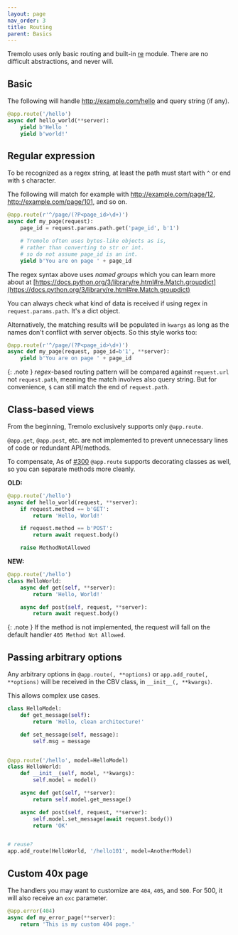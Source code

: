 ```yaml
---
layout: page
nav_order: 3
title: Routing
parent: Basics
---
```


Tremolo uses only basic routing and built-in [re](https://docs.python.org/3/library/re.html) module. There are no difficult abstractions, and never will.

## Basic
The following will handle
http://example.com/hello and query string (if any).

```python
@app.route('/hello')
async def hello_world(**server):
    yield b'Hello '
    yield b'world!'

```

## Regular expression
To be recognized as a regex string, at least the path must start with `^` or end with `$` character.

The following will match for example with http://example.com/page/12, http://example.com/page/101, and so on.

```python
@app.route(r'^/page/(?P<page_id>\d+)')
async def my_page(request):
    page_id = request.params.path.get('page_id', b'1')

    # Tremolo often uses bytes-like objects as is,
    # rather than converting to str or int.
    # so do not assume page_id is an int.
    yield b'You are on page ' + page_id

```

The regex syntax above uses *named groups* which you can learn more about at [https://docs.python.org/3/library/re.html#re.Match.groupdict](https://docs.python.org/3/library/re.html#re.Match.groupdict)

You can always check what kind of data is received if using regex in `request.params.path`. It's a dict object.

Alternatively, the matching results will be populated in `kwargs` as long as the names don't conflict with server objects. So this style works too:
```python
@app.route(r'^/page/(?P<page_id>\d+)')
async def my_page(request, page_id=b'1', **server):
    yield b'You are on page ' + page_id

```

{: .note }
*regex*-based routing pattern will be compared against `request.url` not `request.path`, meaning the match involves also query string. But for convenience, `$` can still match the end of `request.path`.

## Class-based views
From the beginning, Tremolo exclusively supports only `@app.route`.

`@app.get`, `@app.post`, etc. are not implemented to prevent unnecessary lines of code or redundant API/methods.

To compensate, As of [#300](https://github.com/nggit/tremolo/pull/300) `@app.route` supports decorating classes as well, so you can separate methods more cleanly.

**OLD:**
```python
@app.route('/hello')
async def hello_world(request, **server):
    if request.method == b'GET':
        return 'Hello, World!'

    if request.method == b'POST':
        return await request.body()

    raise MethodNotAllowed
```

**NEW:**
```python
@app.route('/hello')
class HelloWorld:
    async def get(self, **server):
        return 'Hello, World!'

    async def post(self, request, **server):
        return await request.body()

```

{: .note }
If the method is not implemented, the request will fall on the default handler `405 Method Not Allowed`.

## Passing arbitrary options
Any arbitrary options in `@app.route(, **options)` or `app.add_route(, **options)` will be received in the CBV class, in `__init__(, **kwargs)`.

This allows complex use cases.

```python
class HelloModel:
    def get_message(self):
        return 'Hello, clean architecture!'

    def set_message(self, message):
        self.msg = message


@app.route('/hello', model=HelloModel)
class HelloWorld:
    def __init__(self, model, **kwargs):
        self.model = model()

    async def get(self, **server):
        return self.model.get_message()

    async def post(self, request, **server):
        self.model.set_message(await request.body())
        return 'OK'


# reuse?
app.add_route(HelloWorld, '/hello101', model=AnotherModel)

```

## Custom 40x page
The handlers you may want to customize are `404`, `405`, and `500`. For 500, it will also receive an `exc` parameter.

```python
@app.error(404)
async def my_error_page(**server):
    return 'This is my custom 404 page.'

```
